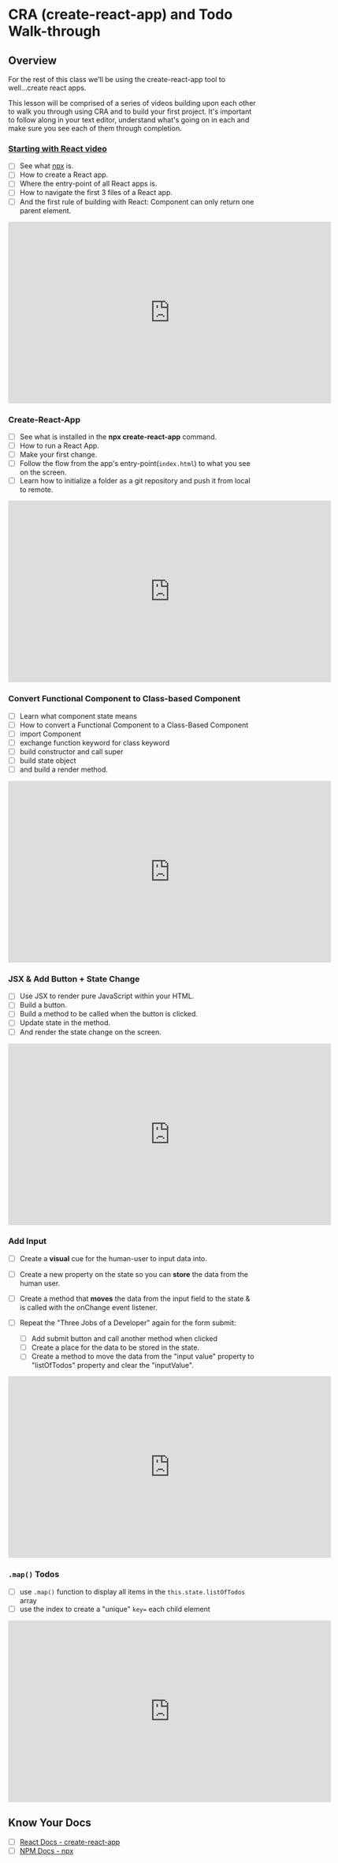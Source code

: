 # CRA (create-react-app) and Todo Walk-through

## Overview

For the rest of this class we'll be using the create-react-app tool to well...create react apps.

This lesson will be comprised of a series of videos building upon each other to walk you through using CRA and to build your first project. It's important to follow along in your text editor, understand what's going on in each and make sure you see each of them through completion.

### [Starting with React video](https://vimeo.com/491807004/da1cc42c99)

- [ ] See what [npx](https://www.npmjs.com/package/npx) is.
- [ ] How to create a React app.
- [ ] Where the entry-point of all React apps is.
- [ ] How to navigate the first 3 files of a React app.
- [ ] And the first rule of building with React: Component can only return one parent element.

<!-- ! Video Contents: Vimeo, Clayton@ACA - Starting with React - 411.1.1.2 -->
<iframe src="https://player.vimeo.com/video/491807004" width="655" height="368"  frameborder="0" allow="autoplay; fullscreen" allowfullscreen></iframe>

### Create-React-App

- [ ] See what is installed in the **npx create-react-app** command.
- [ ] How to run a React App.
- [ ] Make your first change.
- [ ] Follow the flow from the app's entry-point(`index.html`) to what you see on the screen.
- [ ] Learn how to initialize a folder as a git repository and push it from local to remote.

<!-- ! Video Contents: Vimeo, Clayton@ACA - Create React App Overview - 411.1.1.3 -->
<iframe src="https://player.vimeo.com/video/491812908" width="655" height="368"  frameborder="0" allow="autoplay; fullscreen" allowfullscreen></iframe>

### Convert Functional Component to Class-based Component

-[ ] Learn what component state means
-[ ] How to convert a Functional Component to a Class-Based Component
-[ ] import Component
-[ ] exchange function keyword for class keyword
-[ ] build constructor and call super
-[ ] build state object
-[ ] and build a render method.

<!-- ! Video Contents: Vimeo, Clayton@ACA - Functional to Class Component - 411.1.1.4 -->
<iframe src="https://player.vimeo.com/video/491818181" width="655" height="368"  frameborder="0" allow="autoplay; fullscreen" allowfullscreen></iframe>

### JSX & Add Button + State Change

-[ ] Use JSX to render pure JavaScript within your HTML.
-[ ] Build a button.
-[ ] Build a method to be called when the button is clicked.
-[ ] Update state in the method.
-[ ] And render the state change on the screen.

<!-- ! Video Contents: Vimeo, Clayton@ACA - JSX to Add a Button and Change State onClick - 411.1.1.5 -->
<iframe src="https://player.vimeo.com/video/491828632" width="655" height="368"  frameborder="0" allow="autoplay; fullscreen" allowfullscreen></iframe>

### Add Input

- [ ] Create a **visual** cue for the human-user to input data into.
- [ ] Create a new property on the state so you can **store** the data from the human user.
- [ ] Create a method that **moves** the data from the input field to the state & is called with the onChange event listener.
- [ ] Repeat the "Three Jobs of a Developer" again for the form submit:
  
    * [ ] Add submit button and call another method when clicked
    * [ ] Create a place for the data to be stored in the state.
    * [ ] Create a method to move the data from the "input value" property to "listOfTodos" property and clear the "inputValue".

<!-- ! Video Contents: Vimeo, Clayton@ACA -  Add Input Field, Store Value in State, and Render - 411.1.1.6 -->
<iframe src="https://player.vimeo.com/video/491833816" width="655" height="368"  frameborder="0" allow="autoplay; fullscreen" allowfullscreen></iframe>

### `.map()` Todos

- [ ] use `.map()` function to display all items in the `this.state.listOfTodos` array
- [ ] use the index to create a "unique" `key=` each child element

<!-- ! Video Contents: Vimeo, Clayton@ACA - .map() Over the Todos - 411.1.1.7 -->
<iframe src="https://player.vimeo.com/video/491840476" width="655" height="368"  frameborder="0" allow="autoplay; fullscreen" allowfullscreen></iframe>

## Know Your Docs

- [ ] [React Docs - create-react-app](https://reactjs.org/docs/create-a-new-react-app.html)
- [ ] [NPM Docs - npx](https://www.npmjs.com/package/npx)
